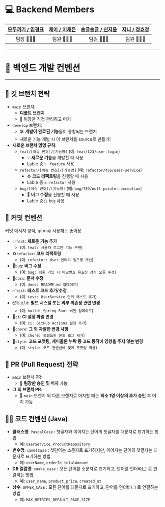 # 💻 Backend Members 

| [**모두까기** / **임경표**](https://github.com/MODUGGAGI) |  [**채이** / **이채은**](https://github.com/chaechaen)  | [**송글송글** / **신지윤**](https://github.com/Yoon0221) | [**지니** / **정효정**](https://github.com/zjhj0814) |
|:----------------------:|:----------------------:|:----------------------:|:--------------------:|
|       팀장 🧑🏻‍💻       |       팀원 👩🏻‍💻       |       팀원 👩🏻‍💻       |      팀원 👩🏻‍💻      |

---
# 🚀 백엔드 개발 컨벤션

---

## 🌳 깃 브랜치 전략

* `main` 브랜치:
    * **디폴트 브랜치**
    * 👑 팀장만 직접 관리하고 머지
* `develop` 브랜치:
    * 🛠️ **개발이 완료된 기능**들이 통합되는 브랜치
    * 새로운 기능 개발 시 이 브랜치를 source로 만들기!
* **새로운 브랜치 명명 규칙**:
    * `feat/[이슈 번호]/[기능명]` (예: `feat/123/user-login`)
        * 💡 **새로운 기능**을 개발할 때 사용
        * Lable 중 `✨ feature` 사용
    * `refactor/[이슈 번호]/[기능명]` (예: `refactor/456/user-service`)
        * ♻️ **코드 리팩토링**을 진행할 때 사용
        * Lable 중 `♻️ refactor` 사용
    * `bug/[이슈 번호]/[기능명]` (예: `bug/789/null-pointer-exception`)
        * 🐞 **버그 수정**을 진행할 때 사용
        * Lable 중 `🐛 bug` 사용

## 📝 커밋 컨벤션

커밋 메시지 양식, gitmoji 사용해도 좋아용

* ✨`feat`: **새로운 기능 추가**
    * (예: `feat: 사용자 로그인 기능 구현`)
* ♻️`refactor`: **코드 리팩토링**
    * (예: `refactor: User 엔티티 필드명 개선`)
* 🐛`bug`: **버그 수정**
    * (예: `bug: 회원 가입 시 비밀번호 유효성 검사 오류 수정`)
* 📝`docs`: **문서 수정**
    * (예: `docs: README.md 업데이트`)
* ✅`test`: **테스트 코드 추가/수정**
    * (예: `test: UserService 단위 테스트 추가`)
* 📦`build`: **빌드 시스템 또는 외부 의존성 관련 변경**
    * (예: `build: Spring Boot 버전 업데이트`)
* 🚀`ci`: **CI 설정 파일 변경**
    * (예: `ci: GitHub Actions 설정 추가`)
* 🔨`chore`: **그 외 자잘한 변경 사항**
    * (예: `chore: 불필요한 콘솔 로그 제거`)
* 🎨`style`: **코드 포맷팅, 세미콜론 누락 등 코드 동작에 영향을 주지 않는 변경**
    * (예: `style: 코드 컨벤션에 맞게 포맷팅 적용`)

## 🤝 PR (Pull Request) 전략

* `main` 브랜치 PR:
    * 👑 **팀장만 승인 및 머지** 가능
* **그 외 브랜치 PR**:
    * 👥 `main` 브랜치 외 다른 브랜치로 머지할 때는 **최소 1명 이상의 추가 승인** 후 머지 가능

## 🧑‍💻 코드 컨벤션 (Java)

* **클래스명**: `PascalCase` : 첫글자와 이어지는 단어의 첫글자를 대문자로 표기하는 방법
    * 예: `UserService`, `ProductRepository`
* **변수명**: `camelCase` : 첫단어는 소문자로 표기하지만, 이어지는 단어의 첫글자는 대문자로 표기하는 방법
    * 예: `userName`, `orderId`, `totalAmount`
* **DB 컬럼명**: `snake_case` : 모든 단어를 소문자로 표기하고, 단어를 언더바(_) 로 연결하는 방법
    * 예: `user_name`, `product_price`, `created_at`
* **상수**: `UPPER_CASE` : 모든 단어를 대문자로 표기하고, 단어를 언더바(_) 로 연결하는 방법
    * 예: `MAX_RETRIES`, `DEFAULT_PAGE_SIZE`